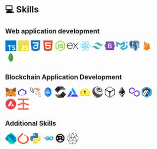 # 💻 Skills

## Web application development
<p>
    <a href="https://www.typescriptlang.org/" target="_blank" rel="noreferrer"><img src="https://raw.githubusercontent.com/ananthanir/HelloWorldV2/adc428d165e8188f82000c83d2742649bbc2087d/assets/typescript-colored.svg" width="36" height="36" alt="TypeScript" /></a>
    <a href="https://developer.mozilla.org/en-US/docs/Web/JavaScript" target="_blank" rel="noreferrer"><img src="https://raw.githubusercontent.com/ananthanir/HelloWorldV2/adc428d165e8188f82000c83d2742649bbc2087d/assets/javascript-colored.svg" width="36" height="36" alt="JavaScript" /></a>
    <a href="https://www.w3.org/TR/CSS/#css" target="_blank" rel="noreferrer"><img src="https://raw.githubusercontent.com/ananthanir/HelloWorldV2/adc428d165e8188f82000c83d2742649bbc2087d/assets/css3-colored.svg" width="36" height="36" alt="CSS3" /></a>
    <a href="https://developer.mozilla.org/en-US/docs/Glossary/HTML5" target="_blank" rel="noreferrer"><img src="https://raw.githubusercontent.com/ananthanir/HelloWorldV2/adc428d165e8188f82000c83d2742649bbc2087d/assets/html5-colored.svg" width="36" height="36" alt="HTML5" /></a>
    <a href="https://nodejs.org/en/" target="_blank" rel="noreferrer"><img src="https://raw.githubusercontent.com/ananthanir/HelloWorldV2/adc428d165e8188f82000c83d2742649bbc2087d/assets/nodejs-colored.svg" width="36" height="36" alt="NodeJS" /></a>
    <a href="https://expressjs.com/" target="_blank" rel="noreferrer"><img src="https://raw.githubusercontent.com/ananthanir/HelloWorldV2/adc428d165e8188f82000c83d2742649bbc2087d/assets/express-colored.svg" width="36" height="36" alt="Express" /></a>
    <a href="https://reactjs.org/" target="_blank" rel="noreferrer"><img src="https://raw.githubusercontent.com/ananthanir/HelloWorldV2/adc428d165e8188f82000c83d2742649bbc2087d/assets/react-colored.svg" width="36" height="36" alt="React" /></a>
    <a href="https://tailwindcss.com/" target="_blank" rel="noreferrer"><img src="https://raw.githubusercontent.com/ananthanir/HelloWorldV2/adc428d165e8188f82000c83d2742649bbc2087d/assets/tailwindcss-colored.svg" width="36" height="36" alt="TailwindCSS" /></a>
    <a href="https://getbootstrap.com/" target="_blank" rel="noreferrer"><img src="https://raw.githubusercontent.com/ananthanir/HelloWorldV2/adc428d165e8188f82000c83d2742649bbc2087d/assets/bootstrap-colored.svg" width="36" height="36" alt="Bootstrap" /></a>
    <a href="https://mui.com/" target="_blank" rel="noreferrer"><img src="https://raw.githubusercontent.com/ananthanir/HelloWorldV2/adc428d165e8188f82000c83d2742649bbc2087d/assets/materialui-colored.svg" width="36" height="36" alt="Material UI" /></a>
    <a href="https://www.postgresql.org/" target="_blank" rel="noreferrer"><img src="https://raw.githubusercontent.com/ananthanir/HelloWorldV2/adc428d165e8188f82000c83d2742649bbc2087d/assets/postgresql-colored.svg" width="36" height="36" alt="PostgreSQL" /></a>
    <a href="https://firebase.google.com/" target="_blank" rel="noreferrer"><img src="https://raw.githubusercontent.com/ananthanir/HelloWorldV2/adc428d165e8188f82000c83d2742649bbc2087d/assets/firebase-colored.svg" width="36" height="36" alt="Firebase" /></a>
    <a href="https://www.mongodb.com/" target="_blank" rel="noreferrer"><img src="https://raw.githubusercontent.com/ananthanir/HelloWorldV2/adc428d165e8188f82000c83d2742649bbc2087d/assets/mongodb-colored.svg" width="36" height="36" alt="MongoDB" /></a>

</p>

## Blockchain Application Development
<p>
    <a href="https://metamask.io/" target="_blank" rel="noreferrer"><img src="https://raw.githubusercontent.com/ananthanir/HelloWorldV2/adc428d165e8188f82000c83d2742649bbc2087d/assets/metamask-colored.svg" width="36" height="36" alt="MetaMask" /></a>
    <a href="https://ethers.io" target="_blank" rel="noreferrer"><img src="https://raw.githubusercontent.com/ananthanir/HelloWorldV2/adc428d165e8188f82000c83d2742649bbc2087d/assets/ethers-colored.svg" width="36" height="36" alt="Ethers" /></a>
    <a href="https://web3js.readthedocs.io/en/v1.7.1/#" target="_blank" rel="noreferrer"><img src="https://raw.githubusercontent.com/ananthanir/HelloWorldV2/adc428d165e8188f82000c83d2742649bbc2087d/assets/web3js-colored.svg" width="36" height="36" alt="Web3Js" /></a>
    <a href="https://docs.walletconnect.com/2.0/" target="_blank" rel="noreferrer"><img src="https://raw.githubusercontent.com/ananthanir/HelloWorldV2/adc428d165e8188f82000c83d2742649bbc2087d/assets/walletconnect.svg" width="36" height="36" alt="WalletConnect" /></a>
    <a href="https://docs.soliditylang.org/en/latest/" target="_blank" rel="noreferrer"><img src="https://raw.githubusercontent.com/ananthanir/HelloWorldV2/adc428d165e8188f82000c83d2742649bbc2087d/assets/solidity-logo.svg" width="36" height="36" alt="Solidity" /></a>
    <a href="https://docs.alchemy.com/alchemy/documentation/alchemy-web3" target="_blank" rel="noreferrer"><img src="https://raw.githubusercontent.com/ananthanir/HelloWorldV2/adc428d165e8188f82000c83d2742649bbc2087d/assets/alchemy-colored.svg" width="36" height="36" alt="Alchemy" /></a>
    <a href="https://hardhat.org/" target="_blank" rel="noreferrer"><img src="https://raw.githubusercontent.com/ananthanir/HelloWorldV2/adc428d165e8188f82000c83d2742649bbc2087d/assets/hardhat-colored.svg" width="36" height="36" alt="Hardhat" /></a>
    <a href="https://trufflesuite.com" target="_blank" rel="noreferrer"><img src="https://raw.githubusercontent.com/ananthanir/HelloWorldV2/adc428d165e8188f82000c83d2742649bbc2087d/assets/truffle-colored.svg" width="36" height="36" alt="Truffle" /></a>
    <a href="https://ipfs.io/" target="_blank" rel="noreferrer"><img src="https://raw.githubusercontent.com/ananthanir/HelloWorldV2/adc428d165e8188f82000c83d2742649bbc2087d/assets/ipfs-colored.svg" width="36" height="36" alt="IPFS" /></a>
    <a href="https://ethereum.org/en/" target="_blank" rel="noreferrer"><img src="https://raw.githubusercontent.com/ananthanir/HelloWorldV2/adc428d165e8188f82000c83d2742649bbc2087d/assets/ethereum-colored.svg" width="36" height="36" alt="Ethereum" /></a>
    <a href="https://polygon.technology/" target="_blank" rel="noreferrer"><img src="https://raw.githubusercontent.com/ananthanir/HelloWorldV2/adc428d165e8188f82000c83d2742649bbc2087d/assets/polygon-colored.svg" width="36" height="36" alt="Polygon" /></a>
    <a href="https://portal.arbitrum.one/" target="_blank" rel="noreferrer"><img src="https://raw.githubusercontent.com/ananthanir/HelloWorldV2/adc428d165e8188f82000c83d2742649bbc2087d/assets/arbitrum-colored.svg" width="36" height="36" alt="Arbitrum" /></a>
    <a href="https://www.avax.network/" target="_blank" rel="noreferrer"><img src="https://raw.githubusercontent.com/ananthanir/HelloWorldV2/adc428d165e8188f82000c83d2742649bbc2087d/assets/avalanche-colored.svg" width="36" height="36" alt="Avalanche" /></a>
    <a href="https://www.infura.io/" target="_blank" rel="noreferrer"><img src="https://raw.githubusercontent.com/ananthanir/HelloWorldV2/bd909bf3556cecf398024fca0e181b837491928f/assets/infura-logo.svg" width="36" height="36" alt="Infura" /></a>
</p>

## Additional Skills
<p>
    <a href="https://dart.dev/" target="_blank" rel="noreferrer"><img src="https://raw.githubusercontent.com/ananthanir/HelloWorldV2/adc428d165e8188f82000c83d2742649bbc2087d/assets/dart-colored.svg" width="36" height="36" alt="Dart" /></a>
    <a href="https://pytorch.org/" target="_blank" rel="noreferrer"><img src="https://raw.githubusercontent.com/ananthanir/HelloWorldV2/adc428d165e8188f82000c83d2742649bbc2087d/assets/pyTorch-logo.svg" width="36" height="36" alt="PyTorch" /></a>
    <a href="https://www.python.org/" target="_blank" rel="noreferrer"><img src="https://raw.githubusercontent.com/ananthanir/HelloWorldV2/adc428d165e8188f82000c83d2742649bbc2087d/assets/python-colored.svg" width="36" height="36" alt="Python" /></a>
    <a href="https://go.dev/doc/" target="_blank" rel="noreferrer"><img src="https://raw.githubusercontent.com/ananthanir/HelloWorldV2/adc428d165e8188f82000c83d2742649bbc2087d/assets/go-colored.svg" width="36" height="36" alt="Go" /></a>
    <a href="https://www.rust-lang.org/" target="_blank" rel="noreferrer"><img src="https://raw.githubusercontent.com/ananthanir/HelloWorldV2/adc428d165e8188f82000c83d2742649bbc2087d/assets/rust-colored.svg" width="36" height="36" alt="Rust" /></a>
    <a href="https://gymnasium.farama.org/" target="_blank" rel="noreferrer"><img src="https://raw.githubusercontent.com/ananthanir/HelloWorldV2/e07f51ed4d2473aae4b870c170944a5ce64a4091/assets/gym.svg" width="36" height="36" alt="Gymnasium" /></a>
</p>